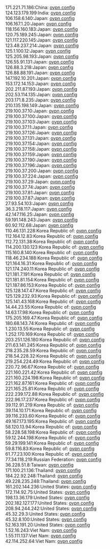 171.221.71.186:China: [ovpn config](vpn/171_221_71_186.ovpn)  
124.123.179.199:India: [ovpn config](vpn/124_123_179_199.ovpn)  
106.158.6.140:Japan: [ovpn config](vpn/106_158_6_140.ovpn)  
106.167.1.20:Japan: [ovpn config](vpn/106_167_1_20.ovpn)  
118.156.160.183:Japan: [ovpn config](vpn/118_156_160_183.ovpn)  
120.75.189.245:Japan: [ovpn config](vpn/120_75_189_245.ovpn)  
121.117.220.145:Japan: [ovpn config](vpn/121_117_220_145.ovpn)  
123.48.237.214:Japan: [ovpn config](vpn/123_48_237_214.ovpn)  
125.1.100.12:Japan: [ovpn config](vpn/125_1_100_12.ovpn)  
125.205.98.193:Japan: [ovpn config](vpn/125_205_98_193.ovpn)  
126.55.91.131:Japan: [ovpn config](vpn/126_55_91_131.ovpn)  
126.88.3.218:Japan: [ovpn config](vpn/126_88_3_218.ovpn)  
126.88.88.191:Japan: [ovpn config](vpn/126_88_88_191.ovpn)  
147.192.10.201:Japan: [ovpn config](vpn/147_192_10_201.ovpn)  
153.172.14.153:Japan: [ovpn config](vpn/153_172_14_153.ovpn)  
202.211.87.193:Japan: [ovpn config](vpn/202_211_87_193.ovpn)  
202.53.114.135:Japan: [ovpn config](vpn/202_53_114_135.ovpn)  
203.171.8.235:Japan: [ovpn config](vpn/203_171_8_235.ovpn)  
210.135.198.149:Japan: [ovpn config](vpn/210_135_198_149.ovpn)  
219.100.37.10:Japan: [ovpn config](vpn/219_100_37_10.ovpn)  
219.100.37.100:Japan: [ovpn config](vpn/219_100_37_100.ovpn)  
219.100.37.103:Japan: [ovpn config](vpn/219_100_37_103.ovpn)  
219.100.37.11:Japan: [ovpn config](vpn/219_100_37_11.ovpn)  
219.100.37.126:Japan: [ovpn config](vpn/219_100_37_126.ovpn)  
219.100.37.131:Japan: [ovpn config](vpn/219_100_37_131.ovpn)  
219.100.37.154:Japan: [ovpn config](vpn/219_100_37_154.ovpn)  
219.100.37.158:Japan: [ovpn config](vpn/219_100_37_158.ovpn)  
219.100.37.159:Japan: [ovpn config](vpn/219_100_37_159.ovpn)  
219.100.37.190:Japan: [ovpn config](vpn/219_100_37_190.ovpn)  
219.100.37.196:Japan: [ovpn config](vpn/219_100_37_196.ovpn)  
219.100.37.200:Japan: [ovpn config](vpn/219_100_37_200.ovpn)  
219.100.37.224:Japan: [ovpn config](vpn/219_100_37_224.ovpn)  
219.100.37.29:Japan: [ovpn config](vpn/219_100_37_29.ovpn)  
219.100.37.74:Japan: [ovpn config](vpn/219_100_37_74.ovpn)  
219.100.37.81:Japan: [ovpn config](vpn/219_100_37_81.ovpn)  
219.100.37.87:Japan: [ovpn config](vpn/219_100_37_87.ovpn)  
27.93.54.103:Japan: [ovpn config](vpn/27_93_54_103.ovpn)  
36.3.218.117:Japan: [ovpn config](vpn/36_3_218_117.ovpn)  
42.147.116.25:Japan: [ovpn config](vpn/42_147_116_25.ovpn)  
59.191.148.243:Japan: [ovpn config](vpn/59_191_148_243.ovpn)  
60.92.112.68:Japan: [ovpn config](vpn/60_92_112_68.ovpn)  
110.46.131.228:Korea Republic of: [ovpn config](vpn/110_46_131_228.ovpn)  
112.164.12.83:Korea Republic of: [ovpn config](vpn/112_164_12_83.ovpn)  
112.72.131.38:Korea Republic of: [ovpn config](vpn/112_72_131_38.ovpn)  
114.200.130.123:Korea Republic of: [ovpn config](vpn/114_200_130_123.ovpn)  
115.160.8.140:Korea Republic of: [ovpn config](vpn/115_160_8_140.ovpn)  
118.46.234.188:Korea Republic of: [ovpn config](vpn/118_46_234_188.ovpn)  
121.164.16.31:Korea Republic of: [ovpn config](vpn/121_164_16_31.ovpn)  
121.174.240.11:Korea Republic of: [ovpn config](vpn/121_174_240_11.ovpn)  
121.181.7.191:Korea Republic of: [ovpn config](vpn/121_181_7_191.ovpn)  
121.181.81.154:Korea Republic of: [ovpn config](vpn/121_181_81_154.ovpn)  
121.187.86.153:Korea Republic of: [ovpn config](vpn/121_187_86_153.ovpn)  
125.128.147.47:Korea Republic of: [ovpn config](vpn/125_128_147_47.ovpn)  
125.129.232.93:Korea Republic of: [ovpn config](vpn/125_129_232_93.ovpn)  
125.141.43.168:Korea Republic of: [ovpn config](vpn/125_141_43_168.ovpn)  
14.44.23.55:Korea Republic of: [ovpn config](vpn/14_44_23_55.ovpn)  
14.63.17.98:Korea Republic of: [ovpn config](vpn/14_63_17_98.ovpn)  
175.205.169.47:Korea Republic of: [ovpn config](vpn/175_205_169_47.ovpn)  
180.68.143.74:Korea Republic of: [ovpn config](vpn/180_68_143_74.ovpn)  
1.230.13.55:Korea Republic of: [ovpn config](vpn/1_230_13_55.ovpn)  
1.252.170.169:Korea Republic of: [ovpn config](vpn/1_252_170_169.ovpn)  
203.251.126.180:Korea Republic of: [ovpn config](vpn/203_251_126_180.ovpn)  
211.63.141.245:Korea Republic of: [ovpn config](vpn/211_63_141_245.ovpn)  
218.235.28.59:Korea Republic of: [ovpn config](vpn/218_235_28_59.ovpn)  
218.54.228.32:Korea Republic of: [ovpn config](vpn/218_54_228_32.ovpn)  
219.254.224.49:Korea Republic of: [ovpn config](vpn/219_254_224_49.ovpn)  
220.72.96.67:Korea Republic of: [ovpn config](vpn/220_72_96_67.ovpn)  
221.160.221.42:Korea Republic of: [ovpn config](vpn/221_160_221_42.ovpn)  
221.160.224.198:Korea Republic of: [ovpn config](vpn/221_160_224_198.ovpn)  
221.162.87.161:Korea Republic of: [ovpn config](vpn/221_162_87_161.ovpn)  
221.165.25.81:Korea Republic of: [ovpn config](vpn/221_165_25_81.ovpn)  
222.239.172.88:Korea Republic of: [ovpn config](vpn/222_239_172_88.ovpn)  
222.96.17.237:Korea Republic of: [ovpn config](vpn/222_96_17_237.ovpn)  
39.112.91.219:Korea Republic of: [ovpn config](vpn/39_112_91_219.ovpn)  
39.114.10.171:Korea Republic of: [ovpn config](vpn/39_114_10_171.ovpn)  
39.116.233.60:Korea Republic of: [ovpn config](vpn/39_116_233_60.ovpn)  
49.167.173.195:Korea Republic of: [ovpn config](vpn/49_167_173_195.ovpn)  
58.120.13.94:Korea Republic of: [ovpn config](vpn/58_120_13_94.ovpn)  
58.228.58.198:Korea Republic of: [ovpn config](vpn/58_228_58_198.ovpn)  
59.12.244.198:Korea Republic of: [ovpn config](vpn/59_12_244_198.ovpn)  
59.29.199.141:Korea Republic of: [ovpn config](vpn/59_29_199_141.ovpn)  
59.8.116.83:Korea Republic of: [ovpn config](vpn/59_8_116_83.ovpn)  
61.77.23.100:Korea Republic of: [ovpn config](vpn/61_77_23_100.ovpn)  
77.34.118.219:Russian Federation: [ovpn config](vpn/77_34_118_219.ovpn)  
36.228.51.8:Taiwan: [ovpn config](vpn/36_228_51_8.ovpn)  
171.100.21.136:Thailand: [ovpn config](vpn/171_100_21_136.ovpn)  
184.22.92.248:Thailand: [ovpn config](vpn/184_22_92_248.ovpn)  
49.228.235.248:Thailand: [ovpn config](vpn/49_228_235_248.ovpn)  
161.202.144.236:United States: [ovpn config](vpn/161_202_144_236.ovpn)  
172.114.92.75:United States: [ovpn config](vpn/172_114_92_75.ovpn)  
198.13.36.179:United States: [ovpn config](vpn/198_13_36_179.ovpn)  
202.182.127.177:United States: [ovpn config](vpn/202_182_127_177.ovpn)  
208.94.244.242:United States: [ovpn config](vpn/208_94_244_242.ovpn)  
45.32.29.3:United States: [ovpn config](vpn/45_32_29_3.ovpn)  
45.32.8.100:United States: [ovpn config](vpn/45_32_8_100.ovpn)  
52.163.191.20:United States: [ovpn config](vpn/52_163_191_20.ovpn)  
1.52.16.243:Viet Nam: [ovpn config](vpn/1_52_16_243.ovpn)  
1.55.111.137:Viet Nam: [ovpn config](vpn/1_55_111_137.ovpn)  
42.114.252.64:Viet Nam: [ovpn config](vpn/42_114_252_64.ovpn)  
